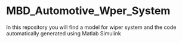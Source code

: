 # MBD_Automotive_Wper_System
In this repository you will find a model for wiper system and the code automatically generated using Matlab Simulink
